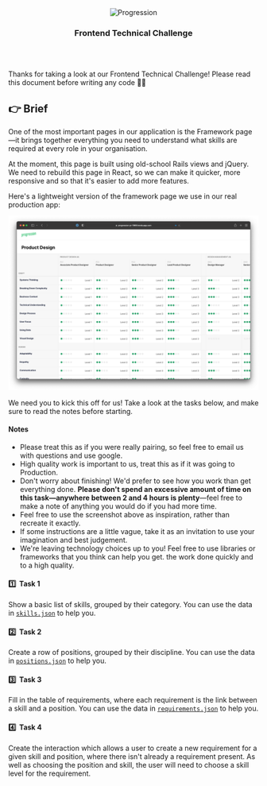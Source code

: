 <br />
<br />
<p align="center">
  <img src="https://cdn.progressionapp.com/cdn-assets/new-progression-logo.svg" alt="Progression" width="180" />
<h3 align="center">Frontend Technical Challenge</h3>
<br />
<br />
</p>

Thanks for taking a look at our Frontend Technical Challenge! Please read this document before writing any code 🧑‍💻

## 👉 Brief

One of the most important pages in our application is the Framework page—it brings together everything you need to
understand what skills are required at every role in your organisation.

At the moment, this page is built using old-school Rails views and jQuery. We need to rebuild this page in React, so we
can make it quicker, more responsive and so that it's easier to add more features.

Here's a lightweight version of the framework page we use in our real production app:

<p align="center">
  <img src="../assets/framework.png" width="600px" alt="Framework preview" />
</p>

We need you to kick this off for us! Take a look at the tasks below, and make sure to read the notes before starting.

#### Notes

- Please treat this as if you were really pairing, so feel free to email us with questions and use google.
- High quality work is important to us, treat this as if it was going to Production.
- Don't worry about finishing! We'd prefer to see how you work than get everything done. **Please don't spend an
excessive amount of time on this task—anywhere between 2 and 4 hours is plenty**—feel free to make a note of anything
you would do if you had more time.
- Feel free to use the screenshot above as inspiration, rather than recreate it exactly.
- If some instructions are a little vague, take it as an invitation to use your imagination and best judgement.
- We're leaving technology choices up to you! Feel free to use libraries or frameworks that you think can help you get.
the work done quickly and to a high quality.

#### 1️⃣ &nbsp;Task 1
Show a basic list of skills, grouped by their category. You can use the data in [`skills.json`](./data/skills.json) to
help you.

#### 2️⃣ &nbsp;Task 2
Create a row of positions, grouped by their discipline. You can use the data in
[`positions.json`](./data/positions.json) to help you.

#### 3️⃣ &nbsp;Task 3
Fill in the table of requirements, where each requirement is the link between a skill and a position. You can use the
data in [`requirements.json`](./data/requirements.json) to help you.

#### 4️⃣ &nbsp;Task 4
Create the interaction which allows a user to create a new requirement for a given skill and position, where there isn't
already a requirement present. As well as choosing the position and skill, the user will need to choose a skill level
for the requirement.
